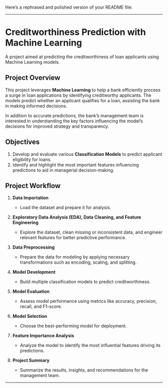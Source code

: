 Here’s a rephrased and polished version of your README file:  

---

# Creditworthiness Prediction with Machine Learning  
A project aimed at predicting the creditworthiness of loan applicants using Machine Learning models.  

## Project Overview  
This project leverages **Machine Learning** to help a bank efficiently process a surge in loan applications by identifying creditworthy applicants. The models predict whether an applicant qualifies for a loan, assisting the bank in making informed decisions.  

In addition to accurate predictions, the bank’s management team is interested in understanding the key factors influencing the model’s decisions for improved strategy and transparency.  

## Objectives  
1. Develop and evaluate various **Classification Models** to predict applicant eligibility for loans.  
2. Identify and highlight the most important features influencing predictions to aid in managerial decision-making.  

## Project Workflow  

1. **Data Importation**  
   - Load the dataset and prepare it for analysis.  

2. **Exploratory Data Analysis (EDA), Data Cleaning, and Feature Engineering**  
   - Explore the dataset, clean missing or inconsistent data, and engineer relevant features for better predictive performance.  

3. **Data Preprocessing**  
   - Prepare the data for modeling by applying necessary transformations such as encoding, scaling, and splitting.  

4. **Model Development**  
   - Build multiple classification models to predict creditworthiness.  

5. **Model Evaluation**  
   - Assess model performance using metrics like accuracy, precision, recall, and F1-score.  

6. **Model Selection**  
   - Choose the best-performing model for deployment.  

7. **Feature Importance Analysis**  
   - Analyze the model to identify the most influential features driving its predictions.  

8. **Project Summary**  
   - Summarize the results, insights, and recommendations for the management team.  

---

